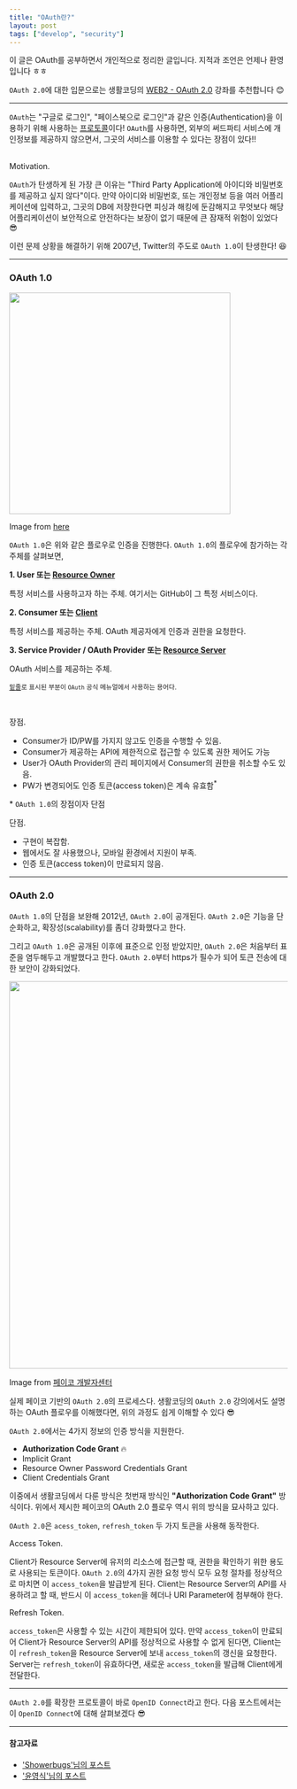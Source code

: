 ```yaml
---
title: "OAuth란?"
layout: post
tags: ["develop", "security"]
---
```



이 글은 OAuth를 공부하면서 개인적으로 정리한 글입니다. 지적과 조언은 언제나 환영입니다 ㅎㅎ

`OAuth 2.0`에 대한 입문으로는 생활코딩의 [WEB2 - OAuth 2.0](https://opentutorials.org/course/3405) 강좌를 추천합니다 😊

<hr/>

`OAuth`는 "구글로 로그인", "페이스북으로 로그인"과 같은 인증(Authentication)을 이용하기 위해 사용하는 <u>프로토콜</u>이다! `OAuth`를 사용하면, <span class="half_HL">외부의 써드파티 서비스에 개인정보를 제공하지 않으면서, 그곳의 서비스를 이용할 수 있다는 장점</span>이 있다!!

<br><span class="statement-title">Motivation.</span><br>

`OAuth`가 탄생하게 된 가장 큰 이유는 <span class="half_HL">"Third Party Application에 아이디와 비밀번호를 제공하고 싶지 않다"</span>이다. 만약 아이디와 비밀번호, 또는 개인정보 등을 여러 어플리케이션에 입력하고, 그곳의 DB에 저장한다면 피싱과 해킹에 둔감해지고 무엇보다 해당 어플리케이션이 보안적으로 안전하다는 보장이 없기 때문에 큰 잠재적 위험이 있었다 😎

이런 문제 상황을 해결하기 위해 2007년, Twitter의 주도로 `OAuth 1.0`이 탄생한다! 😆

<hr/>

### OAuth 1.0

<div class="img-wrapper">
<img src="https://i2.wp.com/earlybird.kr/wp-content/uploads/2013/02/oauth2_triangle2.png?w=624" width="400px">
<p>Image from <a href="https://showerbugs.github.io/2017-11-16/OAuth-%EB%9E%80-%EB%AC%B4%EC%97%87%EC%9D%BC%EA%B9%8C">here</a></p>
</div>

`OAuth 1.0`은 위와 같은 플로우로 인증을 진행한다. `OAuth 1.0`의 플로우에 참가하는 각 주체를 살펴보면,

**1\. User 또는 <u>Resource Owner</u>**

특정 서비스를 사용하고자 하는 주체. 여기서는 GitHub이 그 특정 서비스이다.

**2\. Consumer 또는 <u>Client</u>**

특정 서비스를 제공하는 주체. OAuth 제공자에게 인증과 권한을 요청한다.

**3\. Service Provider / OAuth Provider 또는 <u>Resource Server</u>**

OAuth 서비스를 제공하는 주체.

<small><u>밑줄</u>로 표시된 부분이 `OAuth` 공식 메뉴얼에서 사용하는 용어다.</small>

<br/>

<span class="statement-title">장점.</span><br>

- Consumer가 ID/PW를 가지지 않고도 인증을 수행할 수 있음.
- Consumer가 제공하는 API에 제한적으로 접근할 수 있도록 권한 제어도 가능
- User가 OAuth Provider의 관리 페이지에서 Consumer의 권한을 취소할 수도 있음.
- PW가 변경되어도 인증 토큰(access token)은 계속 유효함<sup>*</sup>

\* `OAuth 1.0`의 장점이자 단점

<span class="statement-title">단점.</span><br>

- 구현이 복잡함.
- 웹에서도 잘 사용했으나, 모바일 환경에서 지원이 부족.
- 인증 토큰(access token)이 만료되지 않음.

<hr/>

### OAuth 2.0

`OAuth 1.0`의 단점을 보완해 2012년, `OAuth 2.0`이 공개된다. `OAuth 2.0`은 기능을 단순화하고, 확장성(scalability)를 좀더 강화했다고 한다.

그리고 `OAuth 1.0`은 공개된 이후에 표준으로 인정 받았지만, `OAuth 2.0`은 처음부터 표준을 염두해두고 개발했다고 한다. `OAuth 2.0`부터 <span class="half_HL">https가 필수</span>가 되어 토큰 전송에 대한 보안이 강화되었다.

<div class="img-wrapper">
<img src="https://developers.payco.com/static/img/@img_guide2.jpg" width="700px">
<p>Image from <a href="https://developers.payco.com/guide/development/start">페이코 개발자센터</a></p>
</div>

실제 페이코 기반의 `OAuth 2.0`의 프로세스다. 생활코딩의 `OAuth 2.0` 강의에서도 설명하는 OAuth 플로우를 이해했다면, 위의 과정도 쉽게 이해할 수 있다 😎

`OAuth 2.0`에서는 4가지 정보의 인증 방식을 지원한다.

- **Authorization Code Grant** 🔥
- Implicit Grant
- Resource Owner Password Credentials Grant
- Client Credentials Grant

이중에서 생활코딩에서 다룬 방식은 첫번재 방식인 **"Authorization Code Grant"** 방식이다. 위에서 제시한 페이코의 OAuth 2.0 플로우 역시 위의 방식을 묘사하고 있다.

`OAuth 2.0`은 `acess_token`, `refresh_token` 두 가지 토큰을 사용해 동작한다.

<span class="statement-title">Access Token.</span><br>

Client가 Resource Server에 유저의 리소스에 접근할 때, 권한을 확인하기 위한 용도로 사용되는 토큰이다. `OAuth 2.0`의 4가지 권한 요청 방식 모두 요청 절차를 정상적으로 마치면 이 `access_token`을 발급받게 된다. Client는 Resource Server의 API를 사용하려고 할 때, 반드시 이 `access_token`을 헤더나 URI Parameter에 첨부해야 한다.

<span class="statement-title">Refresh Token.</span><br>

`access_token`은 사용할 수 있는 시간이 제한되어 있다. 만약 `access_token`이 만료되어 Client가 Resource Server의 API를 정상적으로 사용할 수 없게 된다면, Client는 이 `refresh_token`을 Resource Server에 보내 `access_token`의 갱신을 요청한다. Server는 `refresh_token`이 유효하다면, 새로운 `access_token`을 발급해 Client에게 전달한다.

<hr/>

`OAuth 2.0`를 확장한 프로토콜이 바로 `OpenID Connect`라고 한다. 다음 포스트에서는 이 `OpenID Connect`에 대해 살펴보겠다 😎

<hr/>

#### 참고자료

- ['Showerbugs'님의 포스트](https://showerbugs.github.io/2017-11-16/OAuth-%EB%9E%80-%EB%AC%B4%EC%97%87%EC%9D%BC%EA%B9%8C)
- ['윤영식'님의 포스트](https://mobicon.tistory.com/359)